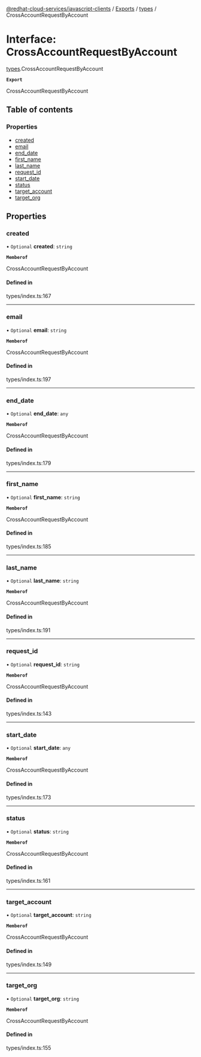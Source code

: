 [@redhat-cloud-services/javascript-clients](../README.md) / [Exports](../modules.md) / [types](../modules/types.md) / CrossAccountRequestByAccount

# Interface: CrossAccountRequestByAccount

[types](../modules/types.md).CrossAccountRequestByAccount

**`Export`**

CrossAccountRequestByAccount

## Table of contents

### Properties

- [created](types.CrossAccountRequestByAccount.md#created)
- [email](types.CrossAccountRequestByAccount.md#email)
- [end\_date](types.CrossAccountRequestByAccount.md#end_date)
- [first\_name](types.CrossAccountRequestByAccount.md#first_name)
- [last\_name](types.CrossAccountRequestByAccount.md#last_name)
- [request\_id](types.CrossAccountRequestByAccount.md#request_id)
- [start\_date](types.CrossAccountRequestByAccount.md#start_date)
- [status](types.CrossAccountRequestByAccount.md#status)
- [target\_account](types.CrossAccountRequestByAccount.md#target_account)
- [target\_org](types.CrossAccountRequestByAccount.md#target_org)

## Properties

### created

• `Optional` **created**: `string`

**`Memberof`**

CrossAccountRequestByAccount

#### Defined in

types/index.ts:167

___

### email

• `Optional` **email**: `string`

**`Memberof`**

CrossAccountRequestByAccount

#### Defined in

types/index.ts:197

___

### end\_date

• `Optional` **end\_date**: `any`

**`Memberof`**

CrossAccountRequestByAccount

#### Defined in

types/index.ts:179

___

### first\_name

• `Optional` **first\_name**: `string`

**`Memberof`**

CrossAccountRequestByAccount

#### Defined in

types/index.ts:185

___

### last\_name

• `Optional` **last\_name**: `string`

**`Memberof`**

CrossAccountRequestByAccount

#### Defined in

types/index.ts:191

___

### request\_id

• `Optional` **request\_id**: `string`

**`Memberof`**

CrossAccountRequestByAccount

#### Defined in

types/index.ts:143

___

### start\_date

• `Optional` **start\_date**: `any`

**`Memberof`**

CrossAccountRequestByAccount

#### Defined in

types/index.ts:173

___

### status

• `Optional` **status**: `string`

**`Memberof`**

CrossAccountRequestByAccount

#### Defined in

types/index.ts:161

___

### target\_account

• `Optional` **target\_account**: `string`

**`Memberof`**

CrossAccountRequestByAccount

#### Defined in

types/index.ts:149

___

### target\_org

• `Optional` **target\_org**: `string`

**`Memberof`**

CrossAccountRequestByAccount

#### Defined in

types/index.ts:155
